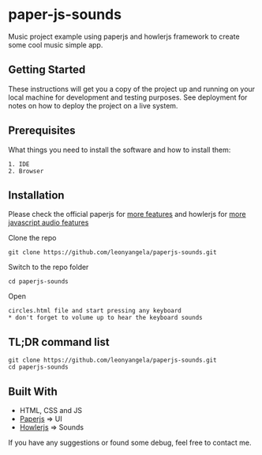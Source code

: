 # paper-js-sounds

Music project example using paperjs and howlerjs framework to create some cool music simple app.

## Getting Started
These instructions will get you a copy of the project up and running on your local machine for development and testing purposes. See deployment for notes on how to deploy the project on a live system.

## Prerequisites
What things you need to install the software and how to install them:
```
1. IDE
2. Browser
```

## Installation
Please check the official paperjs for [more features](http://paperjs.org/features/) and howlerjs for [more javascript audio features](https://howlerjs.com/)

Clone the repo
```
git clone https://github.com/leonyangela/paperjs-sounds.git
```
Switch to the repo folder
```
cd paperjs-sounds
```

Open 
```
circles.html file and start pressing any keyboard 
* don't forget to volume up to hear the keyboard sounds
```

## TL;DR command list
```
git clone https://github.com/leonyangela/paperjs-sounds.git
cd paperjs-sounds
```

## Built With
* HTML, CSS and JS
* [Paperjs](http://paperjs.org/) => UI
* [Howlerjs](https://howlerjs.com/) => Sounds

If you have any suggestions or found some debug, feel free to contact me.
